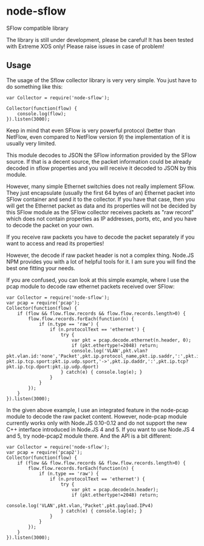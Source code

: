 node-sflow
==========

SFlow compatible library

The library is still under development, please be careful! It has been tested with Extreme XOS only! Please raise issues in case of problem!

## Usage

The usage of the Sflow collector library is very very simple. You just have to do something like this:


    var Collector = require('node-sflow');

    Collector(function(flow) {
        console.log(flow);
    }).listen(3000);


Keep in mind that even SFlow is very powerful protocol (better than NetFlow, even compared to NetFlow version 9) the implementation of it is usually very limited.

This module decodes to JSON the SFlow information provided by the SFlow source. If that is a decent source, the packet information could be already decoded in sflow properties and you will receive it decoded to JSON by this module.

However, many simple Ethernet switchies does not really implement SFlow. They just encapsulate (usually the first 64 bytes of an) Ethernet packet into SFlow container and send it to the collector. If you have that case, then you will get the Ethernet packet as data and its properties will not be decided by this SFlow module as the SFlow collector receives packets as "raw record" which does not contain properties as IP addresses, ports, etc, and you have to decode the packet on your own.

If you receive raw packets you have to decode the packet separately if you want to access and read its properties!

However, the decode if raw packet header is not a complex thing. Node.JS NPM provides you with a lot of helpful tools for it. I am sure you will find the best one fitting your needs.

If you are confused, you can look at this simple example, where I use the pcap module to decode raw ethernet packets received over SFlow:


    var Collector = require('node-sflow');
    var pcap = require('pcap');
    Collector(function(flow) {
        if (flow && flow.flow.records && flow.flow.records.length>0) {
            flow.flow.records.forEach(function(n) {
                if (n.type == 'raw') {
                    if (n.protocolText == 'ethernet') {
                        try {
                            var pkt = pcap.decode.ethernet(n.header, 0);
                            if (pkt.ethertype!=2048) return;
                            console.log('VLAN',pkt.vlan?pkt.vlan.id:'none','Packet',pkt.ip.protocol_name,pkt.ip.saddr,':',pkt.ip.tcp?pkt.ip.tcp.sport:pkt.ip.udp.sport,'->',pkt.ip.daddr,':',pkt.ip.tcp?pkt.ip.tcp.dport:pkt.ip.udp.dport)
                        } catch(e) { console.log(e); }
                    }
                }
            });
        }
    }).listen(3000);


In the given above example, I use an integrated feature in the node-pcap module to decode the raw packet content. However, node-pcap module currently works only with Node.JS 0.10-0.12 and do not support the new C++ interface introduced in Node.JS 4 and 5. If you want to use Node.JS 4 and 5, try node-pcap2 module there. And the API is a bit different:


    var Collector = require('node-sflow');
    var pcap = require('pcap2');
    Collector(function(flow) {
        if (flow && flow.flow.records && flow.flow.records.length>0) {
            flow.flow.records.forEach(function(n) {
                if (n.type == 'raw') {
                    if (n.protocolText == 'ethernet') {
                        try {
                            var pkt = pcap.decode(n.header);
                            if (pkt.ethertype!=2048) return;
                            console.log('VLAN',pkt.vlan,'Packet',pkt.payload.IPv4)
                        } catch(e) { console.log(e); }
                    }
                }
            });
        }
    }).listen(3000);

